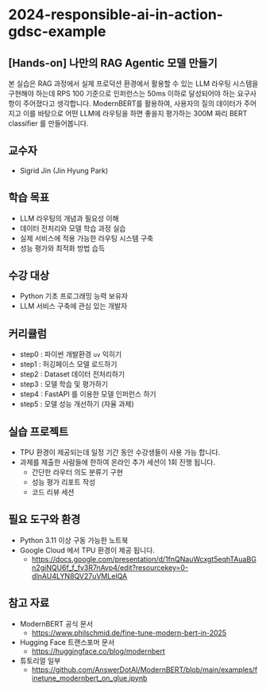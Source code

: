 # 2024-responsible-ai-in-action-gdsc-example

## [Hands-on] 나만의 RAG Agentic 모델 만들기

본 실습은 RAG 과정에서 실제 프로덕션 환경에서 활용할 수 있는 LLM 라우팅 시스템을 구현해야 하는데 RPS 100 기준으로 인퍼런스는 50ms 이하로 달성되어야 하는 요구사항이 주어졌다고 생각합니다.
ModernBERT를 활용하여, 사용자의 질의 데이터가 주어지고 이를 바탕으로 어떤 LLM에 라우팅을 하면 좋을지 평가하는 300M 짜리 BERT classifier 를 만들어봅니다.

## 교수자

- Sigrid Jin (Jin Hyung Park)

## 학습 목표

- LLM 라우팅의 개념과 필요성 이해
- 데이터 전처리와 모델 학습 과정 실습
- 실제 서비스에 적용 가능한 라우팅 시스템 구축
- 성능 평가와 최적화 방법 습득

## 수강 대상

- Python 기초 프로그래밍 능력 보유자
- LLM 서비스 구축에 관심 있는 개발자

## 커리큘럼
- step0 : 파이썬 개발환경 `uv` 익히기
- step1 : 허깅페이스 모델 로드하기
- step2 : Dataset 데이터 전처리하기
- step3 : 모델 학습 및 평가하기
- step4 : FastAPI 를 이용한 모델 인퍼런스 하기
- step5 : 모델 성능 개선하기 (자율 과제)

## 실습 프로젝트

- TPU 환경이 제공되는데 일정 기간 동안 수강생들이 사용 가능 합니다.
- 과제를 제출한 사람들에 한하여 온라인 추가 세션이 1회 진행 됩니다.
    - 간단한 라우터 의도 분류기 구현
    - 성능 평가 리포트 작성
    - 코드 리뷰 세션

## 필요 도구와 환경

- Python 3.11 이상 구동 가능한 노트북
- Google Cloud 에서 TPU 환경이 제공 됩니다.
    - https://docs.google.com/presentation/d/1fnQNauWcxgt5eqhTAuaBGn2giNQU6f_f_fv3R7nAvp4/edit?resourcekey=0-dlnAU4LYN8QV27uVMLeIQA

## 참고 자료

- ModernBERT 공식 문서
    - https://www.philschmid.de/fine-tune-modern-bert-in-2025
- Hugging Face 트랜스포머 문서
    - https://huggingface.co/blog/modernbert
- 튜토리얼 일부
    - https://github.com/AnswerDotAI/ModernBERT/blob/main/examples/finetune_modernbert_on_glue.ipynb